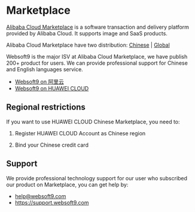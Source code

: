 # Marketplace

[Alibaba Cloud Marketplace](https://marketplace-intl.huaweicloud.com) is a software transaction and delivery platform provided by Alibaba Cloud. It supports image and SaaS products.

Alibaba Cloud Marketplace have two distribution: [Chinese](https://marketplace.huaweicloud.com) | [Global](https://marketplace-intl.huaweicloud.com) 

Websoft9 is the major ISV at Alibaba Cloud Marketplace, we have publish 200+ product for users. We can provide professional support for Chinese and English languages service.

- [Websoft9 on 阿里云](https://marketplace.huaweicloud.com/seller/e57458aa054b430fb2f82a066105f986)
- [Websoft9 on HUAWEI CLOUD](https://marketplace-intl.huaweicloud.com/seller/a0d01460031d46639391c78a61de9a0f)

## Regional restrictions

If you want to use HUAWEI CLOUD Chinese Marketplace, you need to:  

1. Register HUAWEI CLOUD Account as Chinese region

2. Bind your Chinese credit card

## Support

We provide professional technology support for our user who subscribed our product on Marketplace, you can get help by:

- help@websoft9.com
- https://support.websoft9.com